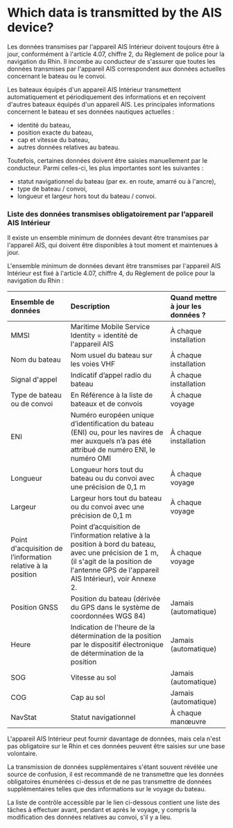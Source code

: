 # Which data is transmitted by the AIS device?

Les données transmises par l'appareil AIS Intérieur doivent toujours être à jour, conformément à l'article 4.07, chiffre 2, du Règlement de police pour la navigation du Rhin. Il incombe au conducteur de s'assurer que toutes les données transmises par l'appareil AIS correspondent aux données actuelles concernant le bateau ou le convoi.

Les bateaux équipés d'un appareil AIS Intérieur transmettent automatiquement et périodiquement des informations et en reçoivent d'autres bateaux équipés d'un appareil AIS. Les principales informations concernent le bateau et ses données nautiques actuelles :

* identité du bateau,
* position exacte du bateau,
* cap et vitesse du bateau,
* autres données relatives au bateau.

Toutefois, certaines données doivent être saisies manuellement par le conducteur. Parmi celles-ci, les plus importantes sont les suivantes :

* statut navigationnel du bateau \(par ex. en route, amarré ou à l'ancre\),
* type de bateau / convoi,
* longueur et largeur hors tout du bateau / convoi.

### **Liste des données transmises obligatoirement par l’appareil AIS Intérieur**

Il existe un ensemble minimum de données devant être transmises par l'appareil AIS, qui doivent être disponibles à tout moment et maintenues à jour.

L'ensemble minimum de données devant être transmises par l'appareil AIS Intérieur est fixé à l'article 4.07, chiffre 4, du Règlement de police pour la navigation du Rhin :

| Ensemble de données | Description | Quand mettre à jour les données ? |
| :--- | :--- | :--- |
| MMSI | Maritime Mobile Service Identity = identité de l'appareil AIS | À chaque installation |
| Nom du bateau | Nom usuel du bateau sur les voies VHF | À chaque installation |
| Signal d'appel | Indicatif d’appel radio du bateau | À chaque installation |
| Type de bateau ou de convoi | En Référence à la liste de bateaux et de convois | À chaque voyage |
| ENI | Numéro européen unique d’identification du bateau \(ENI\) ou, pour les navires de mer auxquels n’a pas été attribué de numéro ENI, le numéro OMI | À chaque installation |
| Longueur | Longueur hors tout du bateau ou du convoi avec une précision de 0,1 m | À chaque voyage |
| Largeur | Largeur hors tout du bateau ou du convoi avec une précision de 0,1 m | À chaque voyage |
| Point d'acquisition de l’information relative à la position | Point d’acquisition de l’information relative à la position à bord du bateau, avec une précision de 1 m, \(il s'agit de la position de l'antenne GPS de l'appareil AIS Intérieur\), voir Annexe 2. | À chaque voyage |
| Position GNSS | Position du bateau \(dérivée du GPS dans le système de coordonnées WGS 84\) | Jamais \(automatique\) |
| Heure | Indication de l'heure de la détermination de la position par le dispositif électronique de détermination de la position | Jamais \(automatique\) |
| SOG | Vitesse au sol | Jamais \(automatique\) |
| COG | Cap au sol | Jamais \(automatique\) |
| NavStat | Statut navigationnel | À chaque manœuvre |

L'appareil AIS Intérieur peut fournir davantage de données, mais cela n'est pas obligatoire sur le Rhin et ces données peuvent être saisies sur une base volontaire.

La transmission de données supplémentaires s'étant souvent révélée une source de confusion, il est recommandé de ne transmettre que les données obligatoires énumérées ci-dessus et de ne pas transmettre de données supplémentaires telles que des informations sur le voyage du bateau.

La liste de contrôle accessible par le lien ci-dessous contient une liste des tâches à effectuer avant, pendant et après le voyage, y compris la modification des données relatives au convoi, s'il y a lieu.

